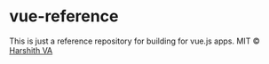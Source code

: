 # vue-reference
This is just a reference repository for building for vue.js apps.
MIT © [Harshith VA]()

